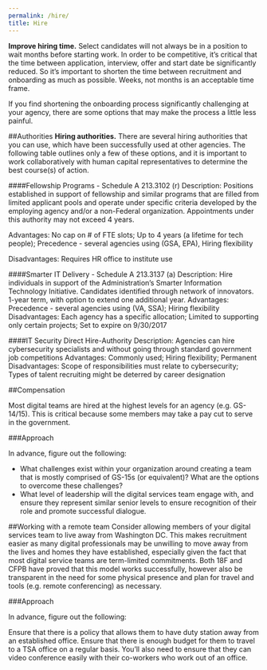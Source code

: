 ```yaml
---
permalink: /hire/
title: Hire
---
```


**Improve hiring time.** Select candidates will not always be in a position to wait months before starting work. In order to be competitive, it’s critical that the time between application, interview, offer and start date be significantly reduced. So it’s important to shorten the time between recruitment and onboarding as much as possible. Weeks, not months is an acceptable time frame. 

If you find shortening the onboarding process significantly challenging at your agency, there are some options that may make the process a little less painful.

##Authorities
**Hiring authorities.** There are several hiring authorities that you can use, which have been successfully used at other agencies. The following table outlines only a few of these options, and it is important to work collaboratively with human capital representatives to determine the best course(s) of action.


####Fellowship Programs - Schedule A 213.3102 (r)
Description: Positions established in support of fellowship and similar programs that are filled from limited applicant pools and operate under specific criteria developed by the employing agency and/or a non-Federal organization. Appointments under this authority may not exceed 4 years.

Advantages: No cap on # of FTE slots; Up to 4 years (a lifetime for tech people); Precedence - several agencies using (GSA, EPA), Hiring flexibility

Disadvantages: Requires HR office to institute use

####Smarter IT Delivery - Schedule A 213.3137 (a)
Description: Hire individuals in support of the Administration’s Smarter Information Technology Initiative. Candidates identified through network of innovators. 1-year term, with option to extend one additional year.
Advantages: Precedence - several agencies using (VA, SSA); Hiring flexibility
Disadvantages: Each agency has a specific allocation; Limited to supporting only certain projects; Set to expire on 9/30/2017

####IT Security Direct Hire-Authority
Description: Agencies can hire cybersecurity specialists and without going through standard government job competitions
Advantages: Commonly used; Hiring flexibility; Permanent
Disadvantages: Scope of responsibilities must relate to cybersecurity; Types of talent recruiting might be deterred by career designation

##Compensation

Most digital teams are hired at the highest levels for an agency (e.g. GS-14/15). This is critical because some members may take a pay cut to serve in the government.

###Approach

In advance, figure out the following: 

* What challenges exist within your organization around creating a team that is mostly comprised of GS-15s (or equivalent)? What are the options to overcome these challenges? 
* What level of leadership will the digital services team engage with, and ensure they represent similar senior levels to ensure recognition of their role and promote successful dialogue.

##Working with a remote team
Consider allowing members of your digital services team to live away from Washington DC. This makes recruitment easier as many digital professionals may be unwilling to move away from the lives and homes they have established, especially given the fact that most digital service teams are term-limited commitments. Both 18F and CFPB have proved that this model works successfully, however also be transparent in the need for some physical presence and plan for travel and tools (e.g. remote conferencing) as necessary. 

###Approach
 
In advance, figure out the following: 

Ensure that there is a policy that allows them to have duty station away from an established office. 
Ensure that there is enough budget for them to travel to a TSA office on a regular basis. You’ll also need to ensure that they can video conference easily with their co-workers who work out of an office. 
